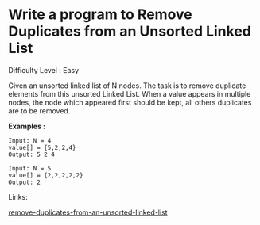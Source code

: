 # Write a program to Remove Duplicates from an Unsorted Linked List	

Difficulty Level : Easy

Given an unsorted linked list of N nodes. The task is to remove duplicate elements from this unsorted Linked List. When a value appears in multiple nodes, the node which appeared first should be kept, all others duplicates are to be removed.

**Examples :**

```
Input: N = 4
value[] = {5,2,2,4}
Output: 5 2 4 

Input: N = 5
value[] = {2,2,2,2,2}
Output: 2
```

Links:

[remove-duplicates-from-an-unsorted-linked-list](https://www.geeksforgeeks.org/remove-duplicates-from-an-unsorted-linked-list/)
